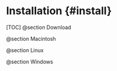 
Installation                        {#install}
=================
[TOC]
@section Download

@section Macintosh

@section Linux

@section Windows
